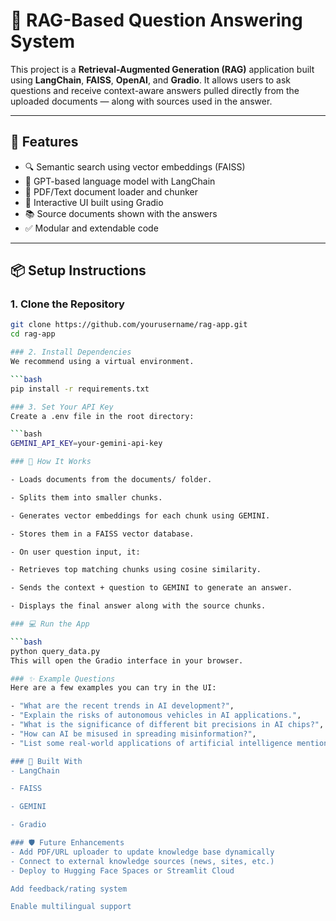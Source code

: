 # 🧠 RAG-Based Question Answering System

This project is a **Retrieval-Augmented Generation (RAG)** application built using **LangChain**, **FAISS**, **OpenAI**, and **Gradio**. It allows users to ask questions and receive context-aware answers pulled directly from the uploaded documents — along with sources used in the answer.

---

## 🚀 Features

- 🔍 Semantic search using vector embeddings (FAISS)
- 🧠 GPT-based language model with LangChain
- 📄 PDF/Text document loader and chunker
- 💬 Interactive UI built using Gradio
- 📚 Source documents shown with the answers
- ✅ Modular and extendable code

---

## 📦 Setup Instructions

### 1. Clone the Repository

```bash
git clone https://github.com/yourusername/rag-app.git
cd rag-app

### 2. Install Dependencies
We recommend using a virtual environment.

```bash
pip install -r requirements.txt

### 3. Set Your API Key
Create a .env file in the root directory:

```bash
GEMINI_API_KEY=your-gemini-api-key

### 🧠 How It Works

- Loads documents from the documents/ folder.

- Splits them into smaller chunks.

- Generates vector embeddings for each chunk using GEMINI.

- Stores them in a FAISS vector database.

- On user question input, it:

- Retrieves top matching chunks using cosine similarity.

- Sends the context + question to GEMINI to generate an answer.

- Displays the final answer along with the source chunks.

### 💻 Run the App

```bash
python query_data.py
This will open the Gradio interface in your browser.

### ✨ Example Questions
Here are a few examples you can try in the UI:

- "What are the recent trends in AI development?",
- "Explain the risks of autonomous vehicles in AI applications.",
- "What is the significance of different bit precisions in AI chips?",
- "How can AI be misused in spreading misinformation?",
- "List some real-world applications of artificial intelligence mentioned in the text.

### 🧱 Built With
- LangChain

- FAISS

- GEMINI

- Gradio

### 🛡️ Future Enhancements
- Add PDF/URL uploader to update knowledge base dynamically
- Connect to external knowledge sources (news, sites, etc.)
- Deploy to Hugging Face Spaces or Streamlit Cloud

Add feedback/rating system

Enable multilingual support
